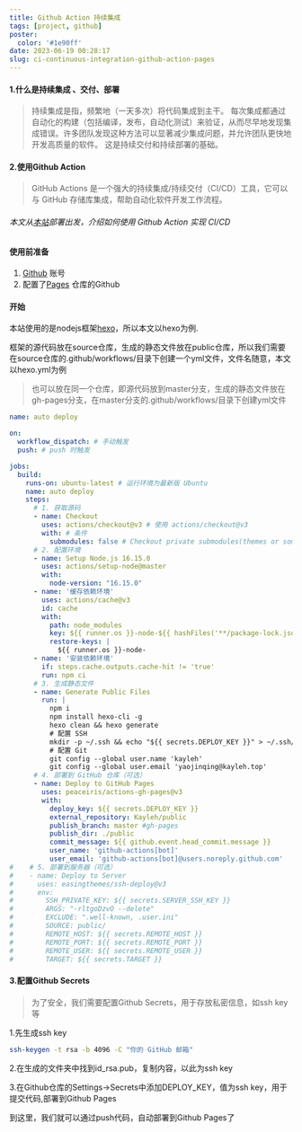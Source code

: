 ```yaml
---
title: Github Action 持续集成
tags: [project, github]
poster:
  color: '#1e90ff'
date: 2023-06-19 00:28:17
slug: ci-continuous-integration-github-action-pages
---
```


#### 1.什么是持续集成 、交付、部署

> 持续集成是指，频繁地（一天多次）将代码集成到主干。 每次集成都通过自动化的构建（包括编译，发布，自动化测试）来验证，从而尽早地发现集成错误。许多团队发现这种方法可以显著减少集成问题，并允许团队更快地开发高质量的软件。 这是持续交付和持续部署的基础。

#### 2.使用Github Action

> GitHub Actions 是一个强大的持续集成/持续交付（CI/CD）工具，它可以与 GitHub 存储库集成，帮助自动化软件开发工作流程。

###### 本文从[本站](https://kayleh.top)部署出发，介绍如何使用 Github Action 实现 CI/CD

#### 使用前准备

1. [Github](https://github.com) 账号
2. 配置了[Pages](https://pages.github.com/) 仓库的Github

#### 开始

本站使用的是nodejs框架[hexo](https://hexo.io/zh-cn/)，所以本文以hexo为例.

框架的源代码放在source仓库，生成的静态文件放在public仓库，所以我们需要在source仓库的.github/workflows/目录下创建一个yml文件，文件名随意，本文以hexo.yml为例

> 也可以放在同一个仓库，即源代码放到master分支，生成的静态文件放在gh-pages分支，在master分支的.github/workflows/目录下创建yml文件

```yml
name: auto deploy

on:
  workflow_dispatch: # 手动触发
  push: # push 时触发

jobs:
  build:
    runs-on: ubuntu-latest # 运行环境为最新版 Ubuntu
    name: auto deploy
    steps:
      # 1. 获取源码
      - name: Checkout
        uses: actions/checkout@v3 # 使用 actions/checkout@v3
        with: # 条件
          submodules: false # Checkout private submodules(themes or something else). 当有子模块时切换分支？
      # 2. 配置环境
      - name: Setup Node.js 16.15.0
        uses: actions/setup-node@master
        with:
          node-version: "16.15.0"
      - name: '缓存依赖环境'
        uses: actions/cache@v3
        id: cache
        with:
          path: node_modules
          key: ${{ runner.os }}-node-${{ hashFiles('**/package-lock.json') }}
          restore-keys: |
            ${{ runner.os }}-node-
      - name: '安装依赖环境'
        if: steps.cache.outputs.cache-hit != 'true'
        run: npm ci
      # 3. 生成静态文件
      - name: Generate Public Files
        run: |
          npm i
          npm install hexo-cli -g
          hexo clean && hexo generate
          # 配置 SSH
          mkdir -p ~/.ssh && echo "${{ secrets.DEPLOY_KEY }}" > ~/.ssh/id_rsa && chmod 600 ~/.ssh/id_rsa  && ssh-keyscan github.com >> ~/.ssh/known_hosts
          # 配置 Git
          git config --global user.name 'kayleh'
          git config --global user.email 'yaojinqing@kayleh.top'
      # 4. 部署到 GitHub 仓库（可选）
      - name: Deploy to GitHub Pages
        uses: peaceiris/actions-gh-pages@v3
        with:
          deploy_key: ${{ secrets.DEPLOY_KEY }}
          external_repository: Kayleh/public
          publish_branch: master #gh-pages
          publish_dir: ./public
          commit_message: ${{ github.event.head_commit.message }}
          user_name: 'github-actions[bot]'
          user_email: 'github-actions[bot]@users.noreply.github.com'
#    # 5. 部署到服务器（可选）
#    - name: Deploy to Server
#      uses: easingthemes/ssh-deploy@v3
#      env:
#        SSH_PRIVATE_KEY: ${{ secrets.SERVER_SSH_KEY }}
#        ARGS: "-rltgoDzvO --delete"
#        EXCLUDE: ".well-known, .user.ini"
#        SOURCE: public/
#        REMOTE_HOST: ${{ secrets.REMOTE_HOST }}
#        REMOTE_PORT: ${{ secrets.REMOTE_PORT }}
#        REMOTE_USER: ${{ secrets.REMOTE_USER }}
#        TARGET: ${{ secrets.TARGET }}
```


#### 3.配置Github Secrets

> 为了安全，我们需要配置Github Secrets，用于存放私密信息，如ssh key等

1.先生成ssh key

```bash
ssh-keygen -t rsa -b 4096 -C "你的 GitHub 邮箱"
```

2.在生成的文件夹中找到id_rsa.pub，复制内容，以此为ssh key

3.在Github仓库的Settings->Secrets中添加DEPLOY_KEY，值为ssh key，用于提交代码,部署到Github Pages


到这里，我们就可以通过push代码，自动部署到Github Pages了

